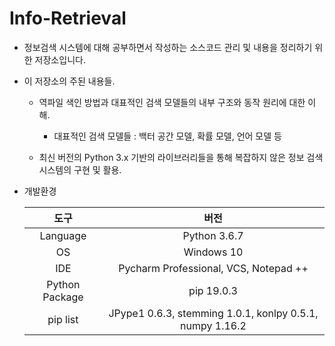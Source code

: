 Info-Retrieval
===
* 정보검색 시스템에 대해 공부하면서 작성하는 소스코드 관리 및 내용을 정리하기 위한 저장소입니다.

* 이 저장소의 주된 내용들.

    * 역파일 색인 방법과 대표적인 검색 모델들의 내부 구조와 동작 원리에 대한 이해.

        * 대표적인 검색 모델들 : 백터 공간 모델, 확률 모델, 언어 모델 등

    * 최신 버전의 Python 3.x 기반의 라이브러리들을 통해 복잡하지 않은 정보 검색 시스템의 구현 및 활용.

* 개발환경

    |도구|버전|
    |:---:|:---:|
    | Language |Python 3.6.7 |
    | OS |Windows 10|
    |IDE |Pycharm Professional, VCS, Notepad ++|
    |Python Package|pip 19.0.3|
    |pip list|JPype1 0.6.3, stemming 1.0.1, konlpy 0.5.1, numpy 1.16.2|
    
